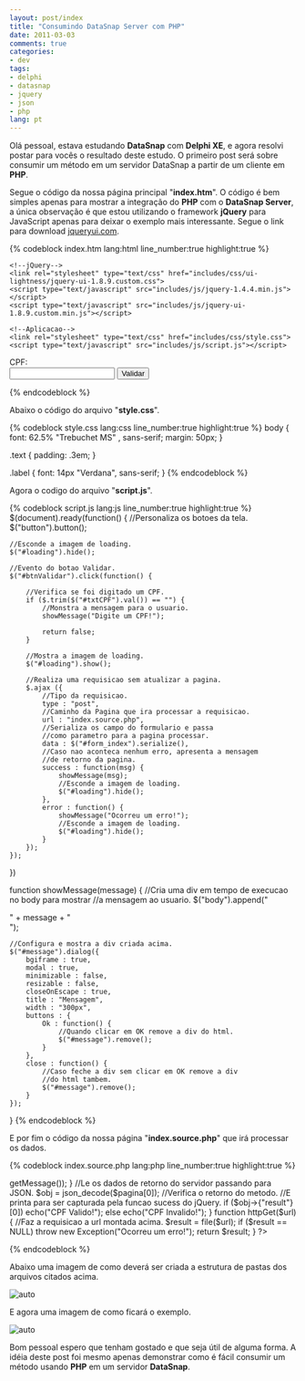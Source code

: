 ```yaml
---
layout: post/index
title: "Consumindo DataSnap Server com PHP"
date: 2011-03-03
comments: true
categories: 
- dev
tags: 
- delphi
- datasnap
- jquery
- json
- php
lang: pt
---
```


Ol&#225; pessoal, estava estudando **DataSnap** com **Delphi XE**, e agora resolvi postar para voc&#234;s o resultado deste estudo. O primeiro post ser&#225; sobre consumir um m&#233;todo em um servidor DataSnap a partir de um cliente em **PHP**.

<!--more-->

Segue o c&#243;digo da nossa p&#225;gina principal "**index.htm**". O c&#243;digo &#233; bem simples apenas para mostrar a integra&#231;&#227;o do **PHP** com o **DataSnap Server**, a &#250;nica observa&#231;&#227;o &#233; que estou utilizando o framework **jQuery** para JavaScript apenas para deixar o exemplo mais interessante. Segue o link para download <a href="http://jqueryui.com/download" target="_blank" rel="external noopener">jqueryui.com</a>.

{% codeblock index.htm lang:html line_number:true highlight:true %}
<html>
<head>
    <title>ClientPHP</title>

    <!--jQuery-->
    <link rel="stylesheet" type="text/css" href="includes/css/ui-lightness/jquery-ui-1.8.9.custom.css">
    <script type="text/javascript" src="includes/js/jquery-1.4.4.min.js"></script>
    <script type="text/javascript" src="includes/js/jquery-ui-1.8.9.custom.min.js"></script>

    <!--Aplicacao-->
    <link rel="stylesheet" type="text/css" href="includes/css/style.css">
    <script type="text/javascript" src="includes/js/script.js"></script>

</head>
<body>
	<form id="form_index" name="form_index" action="" onSubmit="return false">
        <label for="txtCPF" class="label">CPF: </label>
        <br />
        <input id="txtCPF" name="txtCPF" type="text" value="" class="text ui-widget-content ui-corner-all"/>
        <button id="btnValidar">Validar</button>
        <img id="loading" src="includes/images/loading.gif" width="16" height="16">
    </form>
</body>
</html>
{% endcodeblock %}

Abaixo o c&#243;digo do arquivo "**style.css**".

{% codeblock style.css lang:css line_number:true highlight:true %}
body {
	font: 62.5% "Trebuchet MS" , sans-serif;
	margin: 50px;
}

.text {
	padding: .3em;
}

.label {
	font: 14px "Verdana", sans-serif;
}
{% endcodeblock %}

Agora o codigo do arquivo "**script.js**".

{% codeblock script.js lang:js line_number:true highlight:true %}
$(document).ready(function() {
	//Personaliza os botoes da tela.
	$("button").button();

	//Esconde a imagem de loading.
	$("#loading").hide();

	//Evento do botao Validar.
	$("#btnValidar").click(function() {

		//Verifica se foi digitado um CPF.
		if ($.trim($("#txtCPF").val()) == "") {
			//Monstra a mensagem para o usuario.
			showMessage("Digite um CPF!");

			return false;
		}		

		//Mostra a imagem de loading.
		$("#loading").show();

		//Realiza uma requisicao sem atualizar a pagina.
		$.ajax ({
			//Tipo da requisicao.
			type : "post",
			//Caminho da Pagina que ira processar a requisicao.
			url : "index.source.php",
			//Serializa os campo do formulario e passa
			//como parametro para a pagina processar.
			data : $("#form_index").serialize(),
			//Caso nao aconteca nenhum erro, apresenta a mensagem
			//de retorno da pagina.
			success : function(msg) {
				showMessage(msg);
				//Esconde a imagem de loading.
				$("#loading").hide();
			},
			error : function() {
				showMessage("Ocorreu um erro!");
				//Esconde a imagem de loading.
				$("#loading").hide();
			}
		});		
	});
})

function showMessage(message) {
	//Cria uma div em tempo de execucao no body para mostrar
	//a mensagem ao usuario.
	$("body").append("<div id='message'>" + message + "</div>");

	//Configura e mostra a div criada acima.
	$("#message").dialog({
		bgiframe : true,
		modal : true,
		minimizable : false,
		resizable : false,
		closeOnEscape : true,
		title : "Mensagem",
		width : "300px",
		buttons : {
			Ok : function() {
				//Quando clicar em OK remove a div do html.
				$("#message").remove();
			}
		},
		close : function() {
			//Caso feche a div sem clicar em OK remove a div
			//do html tambem.
			$("#message").remove();
		}
	});
}
{% endcodeblock %}

E por fim o c&#243;digo da nossa p&#225;gina "**index.source.php**" que ir&#225; processar os dados.

{% codeblock index.source.php lang:php line_number:true highlight:true %}
<?php

	//Abilita apenas para aparecer os erros da aplicacao.
	error_reporting(E_ERROR);

	//Chama a funcao btnValidar()
	btnValidar();

	function btnValidar()
	{
		//Caminho do servidor de aplicacao.
		define("servidor", "http://localhost:8081/datasnap/rest/");

		//Metodo que sera consumido.
		define("metodo", "TServerFunctions/validateCPF/");

		//Parametros do metodo.
		$parametro = $_REQUEST["txtCPF"];

		//URL que sera processada.
		$url = sprintf("%s%s%s", servidor, metodo, $parametro);

		$pagina;
		try
		{
			//Faz a requisicao a url montada acima.
			$pagina = httpGet($url);
		}
		catch (Exception $e)
		{
			//Sai do metodo e apresenta a mensagem de erro
			//para ser capturada pela funcao sucess do jQuery.
			die($e->getMessage());
		}

		//Le os dados de retorno do servidor passando para JSON.
		$obj = json_decode($pagina[0]);

		//Verifica o retorno do metodo.
		//E printa para ser capturada pela funcao sucess do jQuery.
		if ($obj->{"result"}[0])
			echo("CPF Valido!");
		else
			echo("CPF Invalido!");
	}

	function httpGet($url)
	{
		//Faz a requisicao a url montada acima.
		$result = file($url);
		if ($result == NULL)
			throw new Exception("Ocorreu um erro!");

		return $result;
	}

?>
{% endcodeblock %}

Abaixo uma imagem de como dever&#225; ser criada a estrutura de pastas dos arquivos citados acima.

![auto][structure]

E agora uma imagem de como ficar&#225; o exemplo.

![auto][sample]

Bom pessoal espero que tenham gostado e que seja &#250;til de alguma forma. A id&#233;ia deste post foi mesmo apenas demonstrar como &#233; f&#225;cil consumir um m&#233;todo usando **PHP** em um servidor **DataSnap**.

[structure]: http://junioro.files.wordpress.com/2011/02/estrutura-arquivos-datasnap-server-php.png "auto"
[sample]: http://junioro.files.wordpress.com/2011/02/site-datasnap-server-php.png "auto"
